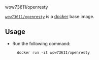 
wow73611/openresty

[`wow73611/openresty`](https://index.docker.io/u/wow73611/openresty) is a [docker](https://docker.io) base image.

## Usage

- Run the following command:

        docker run -it wow73611/openresty



